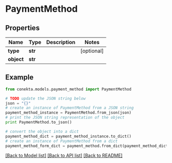 # PaymentMethod


## Properties
Name | Type | Description | Notes
------------ | ------------- | ------------- | -------------
**type** | **str** |  | [optional] 
**object** | **str** |  | 

## Example

```python
from conekta.models.payment_method import PaymentMethod

# TODO update the JSON string below
json = "{}"
# create an instance of PaymentMethod from a JSON string
payment_method_instance = PaymentMethod.from_json(json)
# print the JSON string representation of the object
print PaymentMethod.to_json()

# convert the object into a dict
payment_method_dict = payment_method_instance.to_dict()
# create an instance of PaymentMethod from a dict
payment_method_form_dict = payment_method.from_dict(payment_method_dict)
```
[[Back to Model list]](../README.md#documentation-for-models) [[Back to API list]](../README.md#documentation-for-api-endpoints) [[Back to README]](../README.md)


